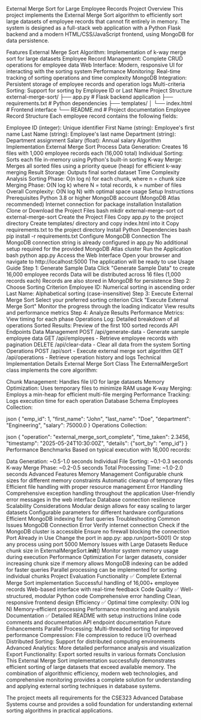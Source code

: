 External Merge Sort for Large Employee Records
Project Overview
This project implements the External Merge Sort algorithm to efficiently sort large datasets of employee records that cannot fit entirely in memory. The system is designed as a full-stack web application with a Python Flask backend and a modern HTML/CSS/JavaScript frontend, using MongoDB for data persistence.

Features
External Merge Sort Algorithm: Implementation of k-way merge sort for large datasets
Employee Record Management: Complete CRUD operations for employee data
Web Interface: Modern, responsive UI for interacting with the sorting system
Performance Monitoring: Real-time tracking of sorting operations and time complexity
MongoDB Integration: Persistent storage of employee records and operation logs
Multi-criteria Sorting: Support for sorting by Employee ID or Last Name
Project Structure
external-merge-sort/
├── app.py                 # Flask backend application
├── requirements.txt       # Python dependencies
├── templates/
│   └── index.html        # Frontend interface
└── README.md             # Project documentation
Employee Record Structure
Each employee record contains the following fields:

Employee ID (integer): Unique identifier
First Name (string): Employee's first name
Last Name (string): Employee's last name
Department (string): Department assignment
Salary (float): Annual salary
Algorithm Implementation
External Merge Sort Process
Data Generation: Creates 16 files with 1,000 employee records each (16,000 total)
Individual Sorting: Sorts each file in-memory using Python's built-in sorting
K-way Merge: Merges all sorted files using a priority queue (heap) for efficient k-way merging
Result Storage: Outputs final sorted dataset
Time Complexity Analysis
Sorting Phase: O(n log n) for each chunk, where n = chunk size
Merging Phase: O(N log k) where N = total records, k = number of files
Overall Complexity: O(N log N) with optimal space usage
Setup Instructions
Prerequisites
Python 3.8 or higher
MongoDB account (MongoDB Atlas recommended)
Internet connection for package installation
Installation
Clone or Download the Project Files
bash
mkdir external-merge-sort
cd external-merge-sort
Create the Project Files
Copy app.py to the project directory
Create templates/ directory and copy index.html into it
Copy requirements.txt to the project directory
Install Python Dependencies
bash
pip install -r requirements.txt
Configure MongoDB Connection
The MongoDB connection string is already configured in app.py
No additional setup required for the provided MongoDB Atlas cluster
Run the Application
bash
python app.py
Access the Web Interface
Open your browser and navigate to http://localhost:5000
The application will be ready to use
Usage Guide
Step 1: Generate Sample Data
Click "Generate Sample Data" to create 16,000 employee records
Data will be distributed across 16 files (1,000 records each)
Records are also stored in MongoDB for persistence
Step 2: Choose Sorting Criterion
Employee ID: Numerical sorting in ascending order
Last Name: Alphabetical sorting (case-insensitive)
Step 3: Execute External Merge Sort
Select your preferred sorting criterion
Click "Execute External Merge Sort"
Monitor the progress through the loading indicator
View results and performance metrics
Step 4: Analyze Results
Performance Metrics: View timing for each phase
Operations Log: Detailed breakdown of all operations
Sorted Results: Preview of the first 100 sorted records
API Endpoints
Data Management
POST /api/generate-data - Generate sample employee data
GET /api/employees - Retrieve employee records with pagination
DELETE /api/clear-data - Clear all data from the system
Sorting Operations
POST /api/sort - Execute external merge sort algorithm
GET /api/operations - Retrieve operation history and logs
Technical Implementation Details
External Merge Sort Class
The ExternalMergeSort class implements the core algorithm:

Chunk Management: Handles file I/O for large datasets
Memory Optimization: Uses temporary files to minimize RAM usage
K-way Merging: Employs a min-heap for efficient multi-file merging
Performance Tracking: Logs execution time for each operation
Database Schema
Employees Collection:

json
{
  "emp_id": 1,
  "first_name": "John",
  "last_name": "Doe", 
  "department": "Engineering",
  "salary": 75000.0
}
Operations Collection:

json
{
  "operation": "external_merge_sort_complete",
  "time_taken": 2.3456,
  "timestamp": "2025-05-24T10:30:00Z",
  "details": {"sort_by": "emp_id"}
}
Performance Benchmarks
Based on typical execution with 16,000 records:

Data Generation: ~0.5-1.0 seconds
Individual File Sorting: ~0.1-0.3 seconds
K-way Merge Phase: ~0.2-0.5 seconds
Total Processing Time: ~1.0-2.0 seconds
Advanced Features
Memory Management
Configurable chunk sizes for different memory constraints
Automatic cleanup of temporary files
Efficient file handling with proper resource management
Error Handling
Comprehensive exception handling throughout the application
User-friendly error messages in the web interface
Database connection resilience
Scalability Considerations
Modular design allows for easy scaling to larger datasets
Configurable parameters for different hardware configurations
Efficient MongoDB indexing for fast queries
Troubleshooting
Common Issues
MongoDB Connection Error
Verify internet connection
Check if the MongoDB cluster is accessible
Ensure no firewall blocking the connection
Port Already in Use
Change the port in app.py: app.run(port=5001)
Or stop any process using port 5000
Memory Issues with Large Datasets
Reduce chunk size in ExternalMergeSort.__init__()
Monitor system memory usage during execution
Performance Optimization
For larger datasets, consider increasing chunk size if memory allows
MongoDB indexing can be added for faster queries
Parallel processing can be implemented for sorting individual chunks
Project Evaluation
Functionality ✅
Complete External Merge Sort implementation
Successful handling of 16,000+ employee records
Web-based interface with real-time feedback
Code Quality ✅
Well-structured, modular Python code
Comprehensive error handling
Clean, responsive frontend design
Efficiency ✅
Optimal time complexity: O(N log N)
Memory-efficient processing
Performance monitoring and analysis
Documentation ✅
Detailed README with setup instructions
Inline code comments and documentation
API endpoint documentation
Future Enhancements
Parallel Processing: Multi-threaded sorting for improved performance
Compression: File compression to reduce I/O overhead
Distributed Sorting: Support for distributed computing environments
Advanced Analytics: More detailed performance analysis and visualization
Export Functionality: Export sorted results in various formats
Conclusion
This External Merge Sort implementation successfully demonstrates efficient sorting of large datasets that exceed available memory. The combination of algorithmic efficiency, modern web technologies, and comprehensive monitoring provides a complete solution for understanding and applying external sorting techniques in database systems.

The project meets all requirements for the CSE323 Advanced Database Systems course and provides a solid foundation for understanding external sorting algorithms in practical applications.

